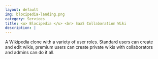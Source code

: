 ```yaml
---
layout: default
img: blocipedia-landing.png
category: Services
title: <u> Blocipedia </u> <br> SaaS Collaboration Wiki
description: |
---
```

A Wikipedia clone with a variety of user roles. Standard users can create and edit wikis, premium users can create private wikis with collaborators and admins can do it all. 
